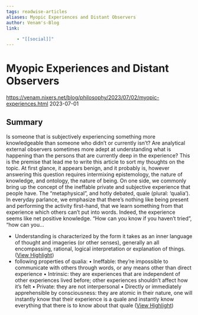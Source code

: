 ```yaml
---
tags: readwise-articles
aliases: Myopic Experiences and Distant Observers
author: Venam's-Blog
link:
 
    - "[[social]]"
---
```

# Myopic Experiences and Distant Observers

https://venam.nixers.net/blog/philosophy/2023/07/02/myopic-experiences.html
2023-07-01
## Summary

Is someone that is subjectively experiencing something more knowledgeable
than someone who didn’t or currently isn’t? Are analytical external
observers sometimes more adept at understanding what is happening than
the persons that are currently deep in the experience?
This is the premise that lead me to write this article to sort my thoughts
on the topic. At first glance, it appears benign, and it probably is,
however answering this question requires intermixing epistemology,
the nature of knowledge, and ontology, the nature of being.
On one side, we commonly bring up the concept of the ineffable private
and subjective experience that people have. The “metaphysical”, and hotly
debated, quale (plural: ‘qualia’). In everyday parlance,
we emphasize that there’s nothing like being present and performing
the activity first-hand, that we learn something from that experience
which others can’t put into words. Indeed, the experience seems like
net positive knowledge. “How can you know if you haven’t tried”,
“how can you...

- Understanding is characterized by the form it takes as an inner language of thought and imageries (or other senses), generally an all encompassing, rational, logical interpretation or explanation of things. ([View Highlight](https://read.readwise.io/read/01h4hwq427s5b4y2m4dsntgrc0))
- following properties of qualia:
  • Ineffable: they’re impossible to communicate with others through words, or any means other than direct experience
  • Intrinsic: they are experiences that are independent of other experiences lived before; other experiences shouldn’t affect how it’s felt
  • Private: they are not interpersonal
  • Directly or immediately apprehensible by consciousness: they are atomic in their nature, one will instantly know that their experience is a quale and instantly know everything that there is to know about that quale ([View Highlight](https://read.readwise.io/read/01h4hx1qhq016jjwf2xbscrdag))
